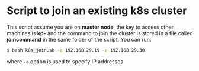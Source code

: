 # Script to join an existing k8s cluster
This script assume you are on **master node**, the key to access other machines is **kp-** and the command to join the cluster is stored in a file called **joincommand** in the same folder of the script.
You can run:
```bash
$ bash k8s_join.sh -a 192.168.29.19 -a 192.168.29.30
```
where `-a` option is used to specify IP addresses

